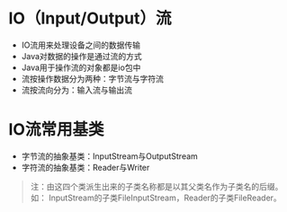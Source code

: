 # IO（Input/Output）流

- IO流用来处理设备之间的数据传输
- Java对数据的操作是通过流的方式
- Java用于操作流的对象都是io包中
- 流按操作数据分为两种：字节流与字符流
- 流按流向分为：输入流与输出流

# IO流常用基类

- 字节流的抽象基类：InputStream与OutputStream
- 字符流的抽象基类：Reader与Writer

> 注：由这四个类派生出来的子类名称都是以其父类名作为子类名的后缀。如：
InputStream的子类FileInputStream，Reader的子类FileReader。

